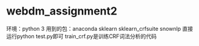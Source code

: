 # webdm_assignment2
环境：python 3
用到的包：anaconda sklearn sklearn_crfsuite snownlp
直接运行python test.py即可
train_crf.py是训练CRF词法分析的代码
